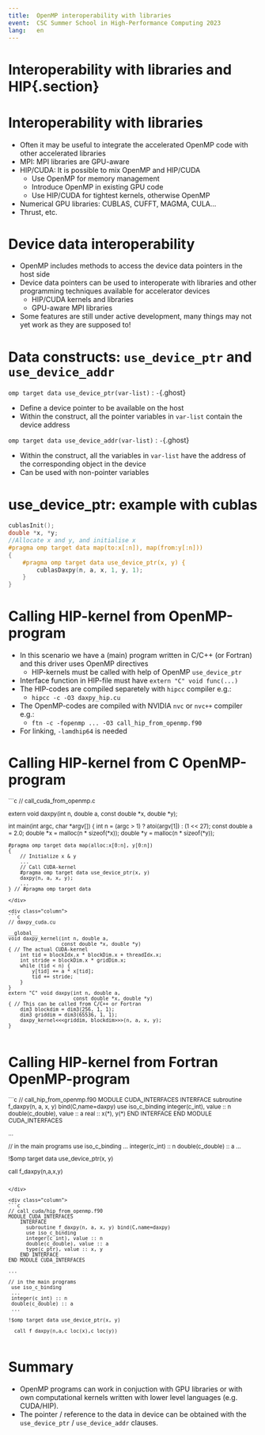 ```yaml
---
title:  OpenMP interoperability with libraries
event:  CSC Summer School in High-Performance Computing 2023
lang:   en
---
```


# Interoperability with libraries and HIP{.section}


# Interoperability with libraries

- Often it may be useful to integrate the accelerated OpenMP code with
  other accelerated libraries
- MPI: MPI libraries are GPU-aware
- HIP/CUDA: It is possible to mix OpenMP and HIP/CUDA
    - Use OpenMP for memory management
    - Introduce OpenMP in existing GPU code
    - Use HIP/CUDA for tightest kernels, otherwise OpenMP
- Numerical GPU libraries: CUBLAS, CUFFT, MAGMA, CULA...
- Thrust, etc.


# Device data interoperability

- OpenMP includes methods to access the device data pointers in the
  host side
- Device data pointers can be used to interoperate with libraries and
  other programming techniques available for accelerator devices
    - HIP/CUDA kernels and libraries
    - GPU-aware MPI libraries
- Some features are still under active development, many things may not
  yet work as they are supposed to!


# Data constructs: `use_device_ptr` and `use_device_addr`

`omp target data use_device_ptr(var-list)`
  : `-`{.ghost}

- Define a device pointer to be available on the host
- Within the construct, all the pointer variables in `var-list`
  contain the device address

`omp target data use_device_addr(var-list)`
  : `-`{.ghost}

- Within the construct, all the variables in `var-list`
  have the address of the corresponding object in the device
- Can be used with non-pointer variables


# use_device_ptr: example with cublas

```c
cublasInit();
double *x, *y;
//Allocate x and y, and initialise x
#pragma omp target data map(to:x[:n]), map(from:y[:n]))
{
    #pragma omp target data use_device_ptr(x, y) {
        cublasDaxpy(n, a, x, 1, y, 1);
    }
}
```


# Calling HIP-kernel from OpenMP-program

- In this scenario we have a (main) program written in C/C++ (or Fortran)
  and this driver uses OpenMP directives
    - HIP-kernels must be called with help of OpenMP `use_device_ptr`
- Interface function in HIP-file must have `extern "C" void func(...)`
- The HIP-codes are compiled separetely with `hipcc` compiler e.g.:
    - `hipcc -c -O3 daxpy_hip.cu`
- The OpenMP-codes are compiled with NVIDIA `nvc` or `nvc++` compiler e.g.:
    - `ftn -c -fopenmp ... -O3 call_hip_from_openmp.f90`
- For linking, `-lamdhip64` is needed 


# Calling HIP-kernel from C OpenMP-program

<small>
<div class="column">
```c
// call_cuda_from_openmp.c

extern void daxpy(int n, double a,
                  const double *x, double *y);

int main(int argc, char *argv[])
{
    int n = (argc > 1) ? atoi(argv[1]) : (1 << 27);
    const double a = 2.0;
    double *x = malloc(n * sizeof(*x));
    double *y = malloc(n * sizeof(*y));

    #pragma omp target data map(alloc:x[0:n], y[0:n])
    {
        // Initialize x & y
        ...
        // Call CUDA-kernel
        #pragma omp target data use_device_ptr(x, y)
        daxpy(n, a, x, y);
        ...
    } // #pragma omp target data
```
</div>

<div class="column">
```c
// daxpy_cuda.cu

__global__
void daxpy_kernel(int n, double a,
                  const double *x, double *y)
{ // The actual CUDA-kernel
    int tid = blockIdx.x * blockDim.x + threadIdx.x;
    int stride = blockDim.x * gridDim.x;
    while (tid < n) {
        y[tid] += a * x[tid];
        tid += stride;
    }
}
extern "C" void daxpy(int n, double a,
                      const double *x, double *y)
{ // This can be called from C/C++ or Fortran
    dim3 blockdim = dim3(256, 1, 1);
    dim3 griddim = dim3(65536, 1, 1);
    daxpy_kernel<<<griddim, blockdim>>>(n, a, x, y);
}
```
</div>
</small>



# Calling HIP-kernel from  Fortran OpenMP-program
<small>
<div class="column">
```c
// call_hip_from_openmp.f90
MODULE CUDA_INTERFACES
    INTERFACE
      subroutine f_daxpy(n, a, x, y) bind(C,name=daxpy)
      use iso_c_binding
      integer(c_int), value :: n
      double(c_double), value :: a
      real :: x(*), y(*)
    END INTERFACE
END MODULE CUDA_INTERFACES

...

// in the main programs
 use iso_c_binding
 ...
 integer(c_int) :: n
 double(c_double) :: a
 ...

!$omp target data use_device_ptr(x, y)

  call f_daxpy(n,a,x,y)

```

</div>

<div class="column">
```c
// call_cuda/hip_from_openmp.f90
MODULE CUDA_INTERFACES
    INTERFACE
      subroutine f_daxpy(n, a, x, y) bind(C,name=daxpy)
      use iso_c_binding
      integer(c_int), value :: n
      double(c_double), value :: a
      type(c_ptr), value :: x, y
    END INTERFACE
END MODULE CUDA_INTERFACES

...

// in the main programs
 use iso_c_binding
 ...
 integer(c_int) :: n
 double(c_double) :: a
 ...

!$omp target data use_device_ptr(x, y)

  call f_daxpy(n,a,c_loc(x),c_loc(y))

```
</div>
</small>


# Summary

- OpenMP programs can work in conjuction with GPU libraries or with
  own computational kernels written with lower level languages
  (e.g. CUDA/HIP).
- The pointer / reference to the data in device can be obtained with
  the `use_device_ptr` / `use_device_addr` clauses.
